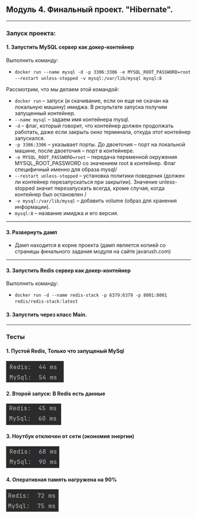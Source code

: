 ## Модуль 4. Финальный проект. "Hibernate".

------

### Запуск проекта:

#### 1. Запустить MySQL сервер как докер-контейнер
Выполнить команду: 
- `docker run --name mysql -d -p 3306:3306 -e MYSQL_ROOT_PASSWORD=root --restart unless-stopped -v mysql:/var/lib/mysql mysql:8`

Рассмотрим, что мы делаем этой командой:
- `docker run` – запуск (и скачивание, если он еще не скачан на локальную машину) имиджа. В результате запуска получим запущенный контейнер.
- `--name mysql` – задаем имя контейнера mysql.
- `-d` – флаг, который говорит, что контейнер должен продолжать работать, даже если закрыть окно терминала, откуда этот контейнер запускался.
- `-p 3306:3306` – указывает порты. До двоеточия – порт на локальной машине, после двоеточия – порт в контейнере.
- `-e MYSQL_ROOT_PASSWORD=root` – передача переменной окружения MYSQL_ROOT_PASSWORD со значением root в контейнер. Флаг специфичный именно для образа mysql/
- `--restart unless-stopped` – установка политики поведения (должен ли контейнер перезапускаться при закрытии). Значение unless-stopped значит перезапускать всегда, кроме случая, когда контейнер был остановлен /
- `-v mysql:/var/lib/mysql` – добавить volume (образ для хранения информации).
- `mysql:8` – название имиджа и его версия.

---
#### 3. Развернуть дамп
- Дамп находится в корне проекта (дамп является копией со страницы финального задания модуля на сайте javarush.com)

---
#### 3. Запустить Redis сервер как докер-контейнер

Выполнить команду:
- `docker run -d --name redis-stack -p 6379:6379 -p 8001:8001 redis/redis-stack:latest`

#### 3. Запустить через класс Main.

---
### Тесты
#### 1. Пустой Redis, Только что запущеный MySql

![img.png](readme_images/img.png)

#### 2. Второй запуск: В Redis есть данные

![img_1.png](readme_images/img_1.png)

#### 3. Ноутбук отключен от сети (экономия энергии)

![img_2.png](readme_images/img_2.png)

#### 4. Оперативная память нагружена на 90%

![img_3.png](readme_images/img_3.png)